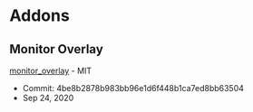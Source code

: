 # Addons

## Monitor Overlay

[monitor_overlay](https://github.com/HungryProton/monitor_overlay) - MIT

- Commit: 4be8b2878b983bb96e1d6f448b1ca7ed8bb63504
- Sep 24, 2020

